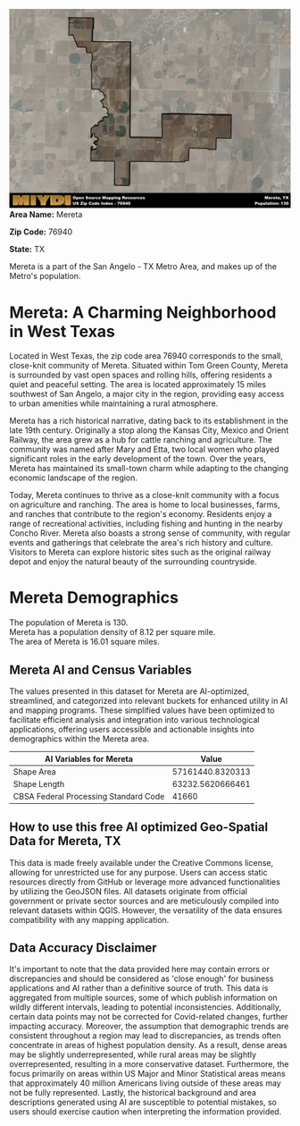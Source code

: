 ![Image Alt Text](../_images/76940.png)
**Area Name:** Mereta

**Zip Code:** 76940

**State:** TX

Mereta is a part of the San Angelo - TX Metro Area, and makes up  of the Metro's population.  

# Mereta: A Charming Neighborhood in West Texas

Located in West Texas, the zip code area 76940 corresponds to the small, close-knit community of Mereta. Situated within Tom Green County, Mereta is surrounded by vast open spaces and rolling hills, offering residents a quiet and peaceful setting. The area is located approximately 15 miles southwest of San Angelo, a major city in the region, providing easy access to urban amenities while maintaining a rural atmosphere.

Mereta has a rich historical narrative, dating back to its establishment in the late 19th century. Originally a stop along the Kansas City, Mexico and Orient Railway, the area grew as a hub for cattle ranching and agriculture. The community was named after Mary and Etta, two local women who played significant roles in the early development of the town. Over the years, Mereta has maintained its small-town charm while adapting to the changing economic landscape of the region.

Today, Mereta continues to thrive as a close-knit community with a focus on agriculture and ranching. The area is home to local businesses, farms, and ranches that contribute to the region's economy. Residents enjoy a range of recreational activities, including fishing and hunting in the nearby Concho River. Mereta also boasts a strong sense of community, with regular events and gatherings that celebrate the area's rich history and culture. Visitors to Mereta can explore historic sites such as the original railway depot and enjoy the natural beauty of the surrounding countryside.

# Mereta Demographics

The population of Mereta is 130.  
Mereta has a population density of 8.12 per square mile.  
The area of Mereta is 16.01 square miles.  

## Mereta AI and Census Variables

The values presented in this dataset for Mereta are AI-optimized, streamlined, and categorized into relevant buckets for enhanced utility in AI and mapping programs. These simplified values have been optimized to facilitate efficient analysis and integration into various technological applications, offering users accessible and actionable insights into demographics within the Mereta area.

| AI Variables for Mereta | Value |
|-------------|-------|
| Shape Area | 57161440.8320313 |
| Shape Length | 63232.5620666461 |
| CBSA Federal Processing Standard Code | 41660 |

## How to use this free AI optimized Geo-Spatial Data for Mereta, TX

This data is made freely available under the Creative Commons license, allowing for unrestricted use for any purpose. Users can access static resources directly from GitHub or leverage more advanced functionalities by utilizing the GeoJSON files. All datasets originate from official government or private sector sources and are meticulously compiled into relevant datasets within QGIS. However, the versatility of the data ensures compatibility with any mapping application.

## Data Accuracy Disclaimer
It's important to note that the data provided here may contain errors or discrepancies and should be considered as 'close enough' for business applications and AI rather than a definitive source of truth. This data is aggregated from multiple sources, some of which publish information on wildly different intervals, leading to potential inconsistencies. Additionally, certain data points may not be corrected for Covid-related changes, further impacting accuracy. Moreover, the assumption that demographic trends are consistent throughout a region may lead to discrepancies, as trends often concentrate in areas of highest population density. As a result, dense areas may be slightly underrepresented, while rural areas may be slightly overrepresented, resulting in a more conservative dataset. Furthermore, the focus primarily on areas within US Major and Minor Statistical areas means that approximately 40 million Americans living outside of these areas may not be fully represented. Lastly, the historical background and area descriptions generated using AI are susceptible to potential mistakes, so users should exercise caution when interpreting the information provided.
